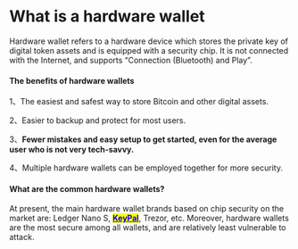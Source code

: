 # What is a hardware wallet

​Hardware wallet refers to a hardware device which stores the private key of digital token assets and is equipped with a security chip. It is not connected with the Internet, and supports “Connection (Bluetooth) and Play”.

#### The benefits of hardware wallets

1、The easiest and safest way to store Bitcoin and other digital assets.

2、Easier to backup and protect for most users.

3、**Fewer mistakes and easy setup to get started, even for the average user who is not very tech-savvy.**

4、Multiple hardware wallets can be employed together for more security.

#### What are the common hardware wallets?

At present, the main hardware wallet brands based on chip security on the market are: Ledger Nano S, [<mark style="color:blue;">**KeyPal**</mark>](https://www.keypal.pro), Trezor, etc. Moreover, hardware wallets are the most secure among all wallets, and are relatively least vulnerable to attack.
